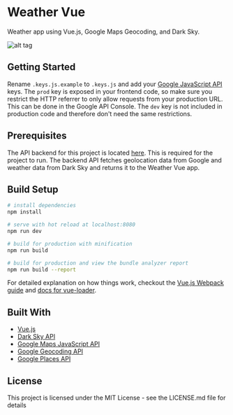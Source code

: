 # Weather Vue

Weather app using Vue.js, Google Maps Geocoding, and Dark Sky.

![alt tag](https://raw.githubusercontent.com/krestaino/weather-vue/master/static/images/og.jpg)

## Getting Started

Rename `.keys.js.example` to `.keys.js` and add your [Google JavaScript API](https://developers.google.com/maps/documentation/javascript/get-api-key) keys. The `prod` key is exposed in your frontend code, so make sure you restrict the HTTP referrer to only allow requests from your production URL. This can be done in the Google API Console. The `dev` key is not included in production code and therefore don't need the same restrictions.

## Prerequisites 
The API backend for this project is located [here](https://github.com/krestaino/weather-api). This is required for the project to run. The backend API fetches geolocation data from Google and weather data from Dark Sky and returns it to the Weather Vue app.

## Build Setup

``` bash
# install dependencies
npm install

# serve with hot reload at localhost:8080
npm run dev

# build for production with minification
npm run build

# build for production and view the bundle analyzer report
npm run build --report
```

For detailed explanation on how things work, checkout the [Vue.js Webpack guide](http://vuejs-templates.github.io/webpack/) and [docs for vue-loader](http://vuejs.github.io/vue-loader).

## Built With
* [Vue.js](https://vuejs.org/)
* [Dark Sky API](https://darksky.net/dev/)
* [Google Maps JavaScript API](https://developers.google.com/maps/documentation/javascript/get-api-key)
* [Google Geocoding API](https://developers.google.com/maps/documentation/geocoding/get-api-key)
* [Google Places API](https://developers.google.com/places/web-service/autocomplete)

## License 
This project is licensed under the MIT License - see the LICENSE.md file for details
